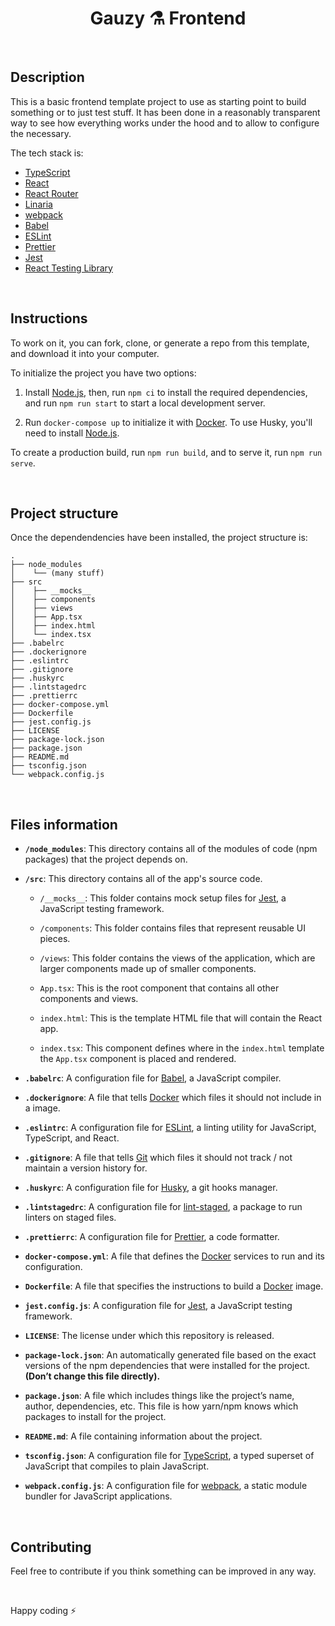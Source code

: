 <h1 align="center">
  Gauzy ⚗️ Frontend
</h1>

<br>

## Description

This is a basic frontend template project to use as starting point to build something or to just test stuff. It has been done in a reasonably transparent way to see how everything works under the hood and to allow to configure the necessary.

The tech stack is:

- [TypeScript](https://www.typescriptlang.org)
- [React](https://reactjs.org)
- [React Router](https://reacttraining.com/react-router/web)
- [Linaria](https://linaria.now.sh/)
- [webpack](https://webpack.js.org)
- [Babel](https://babeljs.io)
- [ESLint](https://eslint.org)
- [Prettier](https://prettier.io)
- [Jest](https://jestjs.io)
- [React Testing Library](https://testing-library.com/docs/react-testing-library/intro)

<br>

## Instructions

To work on it, you can fork, clone, or generate a repo from this template, and download it into your computer.

To initialize the project you have two options:

1. Install [Node.js](https://nodejs.org), then, run `npm ci` to install the required dependencies, and run `npm run start` to start a local development server.

2. Run `docker-compose up` to initialize it with [Docker](https://www.docker.com/). To use Husky, you'll need to install [Node.js](https://nodejs.org).

To create a production build, run `npm run build`, and to serve it, run `npm run serve`.

<br>

## Project structure

Once the dependendencies have been installed, the project structure is:

    .
    ├── node_modules
    │    └── (many stuff)
    ├── src
    │    ├── __mocks__
    │    ├── components
    │    ├── views
    │    ├── App.tsx
    │    ├── index.html
    │    └── index.tsx
    ├── .babelrc
    ├── .dockerignore
    ├── .eslintrc
    ├── .gitignore
    ├── .huskyrc
    ├── .lintstagedrc
    ├── .prettierrc
    ├── docker-compose.yml
    ├── Dockerfile
    ├── jest.config.js
    ├── LICENSE
    ├── package-lock.json
    ├── package.json
    ├── README.md
    ├── tsconfig.json
    └── webpack.config.js

<br>

## Files information

- **`/node_modules`**: This directory contains all of the modules of code (npm packages) that the project depends on.

- **`/src`**: This directory contains all of the app's source code.

  - `/__mocks__`: This folder contains mock setup files for [Jest](https://jestjs.io), a JavaScript testing framework.

  - `/components`: This folder contains files that represent reusable UI pieces.

  - `/views`: This folder contains the views of the application, which are larger components made up of smaller components.

  - `App.tsx`: This is the root component that contains all other components and views.

  - `index.html`: This is the template HTML file that will contain the React app.

  - `index.tsx`: This component defines where in the `index.html` template the `App.tsx` component is placed and rendered.

- **`.babelrc`**: A configuration file for [Babel](https://babeljs.io), a JavaScript compiler.

- **`.dockerignore`**: A file that tells [Docker](https://www.docker.com/) which files it should not include in a image.

- **`.eslintrc`**: A configuration file for [ESLint](https://eslint.org), a linting utility for JavaScript, TypeScript, and React.

- **`.gitignore`**: A file that tells [Git](https://git-scm.com) which files it should not track / not maintain a version history for.

- **`.huskyrc`**: A configuration file for [Husky](https://github.com/typicode/husky), a git hooks manager.

- **`.lintstagedrc`**: A configuration file for [lint-staged](https://github.com/okonet/lint-staged), a package to run linters on staged files.

- **`.prettierrc`**: A configuration file for [Prettier](https://prettier.io), a code formatter.

- **`docker-compose.yml`**: A file that defines the [Docker](https://www.docker.com/) services to run and its configuration.

* **`Dockerfile`**: A file that specifies the instructions to build a [Docker](https://www.docker.com/) image.

- **`jest.config.js`**: A configuration file for [Jest](https://jestjs.io), a JavaScript testing framework.

- **`LICENSE`**: The license under which this repository is released.

- **`package-lock.json`**: An automatically generated file based on the exact versions of the npm dependencies that were installed for the project. **(Don’t change this file directly).**

- **`package.json`**: A file which includes things like the project’s name, author, dependencies, etc. This file is how yarn/npm knows which packages to install for the project.

- **`README.md`**: A file containing information about the project.

- **`tsconfig.json`**: A configuration file for [TypeScript](https://www.typescriptlang.org), a typed superset of JavaScript that compiles to plain JavaScript.

- **`webpack.config.js`**: A configuration file for [webpack](https://webpack.js.org), a static module bundler for JavaScript applications.

<br>

## Contributing

Feel free to contribute if you think something can be improved in any way.

<br>

Happy coding ⚡
